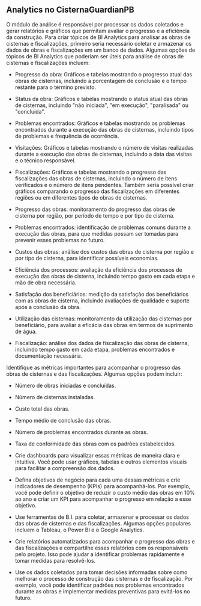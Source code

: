 ## Analytics no CisternaGuardianPB

O módulo de análise é responsável por processar os dados coletados e gerar relatórios e gráficos que permitam avaliar o progresso e a eficiência da construção.
Para criar tópicos de BI Analytics para analisar as obras de cisternas e fiscalizações, primeiro seria necessário coletar e armazenar os dados de obras e fiscalizações em um banco de dados. Algumas opções de tópicos de BI Analytics que poderiam ser úteis para análise de obras de cisternas e fiscalizações incluem:

- Progresso da obra: Gráficos e tabelas mostrando o progresso atual das obras de cisternas, incluindo a porcentagem de conclusão e o tempo restante para o término previsto.

- Status da obra: Gráficos e tabelas mostrando o status atual das obras de cisternas, incluindo "não iniciada", "em execução", "paralisada" ou "concluída".

- Problemas encontrados: Gráficos e tabelas mostrando os problemas encontrados durante a execução das obras de cisternas, incluindo tipos de problemas e frequência de ocorrência.

- Visitações: Gráficos e tabelas mostrando o número de visitas realizadas durante a execução das obras de cisternas, incluindo a data das visitas e o técnico responsável.

- Fiscalizações: Gráficos e tabelas mostrando o progresso das fiscalizações das obras de cisternas, incluindo o número de itens verificados e o número de itens pendentes. Também seria possível criar gráficos comparando o progresso das fiscalizações em diferentes regiões ou em diferentes tipos de obras de cisternas.

- Progresso das obras: monitoramento do progresso das obras de cisterna por região, por período de tempo e por tipo de cisterna.

- Problemas encontrados: identificação de problemas comuns durante a execução das obras, para que medidas possam ser tomadas para prevenir esses problemas no futuro.

- Custos das obras: análise dos custos das obras de cisterna por região e por tipo de cisterna, para identificar possíveis economias.

- Eficiência dos processos: avaliação da eficiência dos processos de execução das obras de cisterna, incluindo tempo gasto em cada etapa e mão de obra necessária.

- Satisfação dos beneficiários: medição da satisfação dos beneficiários com as obras de cisterna, incluindo avaliações de qualidade e suporte após a conclusão da obra.

- Utilização das cisternas: monitoramento da utilização das cisternas por beneficiário, para avaliar a eficácia das obras em termos de suprimento de água.

- Fiscalização: análise dos dados de fiscalização das obras de cisterna, incluindo tempo gasto em cada etapa, problemas encontrados e documentação necessária.

Identifique as métricas importantes para acompanhar o progresso das obras de cisternas e das fiscalizações. Algumas opções podem incluir:
- Número de obras iniciadas e concluídas.
- Número de cisternas instaladas.
- Custo total das obras.
- Tempo médio de conclusão das obras.
- Número de problemas encontrados durante as obras.
- Taxa de conformidade das obras com os padrões estabelecidos.
- Crie dashboards para visualizar essas métricas de maneira clara e intuitiva. Você pode usar gráficos, tabelas e outros elementos visuais para facilitar a compreensão dos dados.

- Defina objetivos de negócio para cada uma dessas métricas e crie indicadores de desempenho (KPIs) para acompanhá-los. Por exemplo, você pode definir o objetivo de reduzir o custo médio das obras em 10% ao ano e criar um KPI para acompanhar o progresso em relação a esse objetivo.

- Use ferramentas de B.I. para coletar, armazenar e processar os dados das obras de cisternas e das fiscalizações. Algumas opções populares incluem o Tableau, o Power BI e o Google Analytics.

- Crie relatórios automatizados para acompanhar o progresso das obras e das fiscalizações e compartilhe esses relatórios com os responsáveis pelo projeto. Isso pode ajudar a identificar problemas rapidamente e tomar medidas para resolvê-los.

- Use os dados coletados para tomar decisões informadas sobre como melhorar o processo de construção das cisternas e de fiscalização. Por exemplo, você pode identificar padrões nos problemas encontrados durante as obras e implementar medidas preventivas para evitá-los no futuro.
